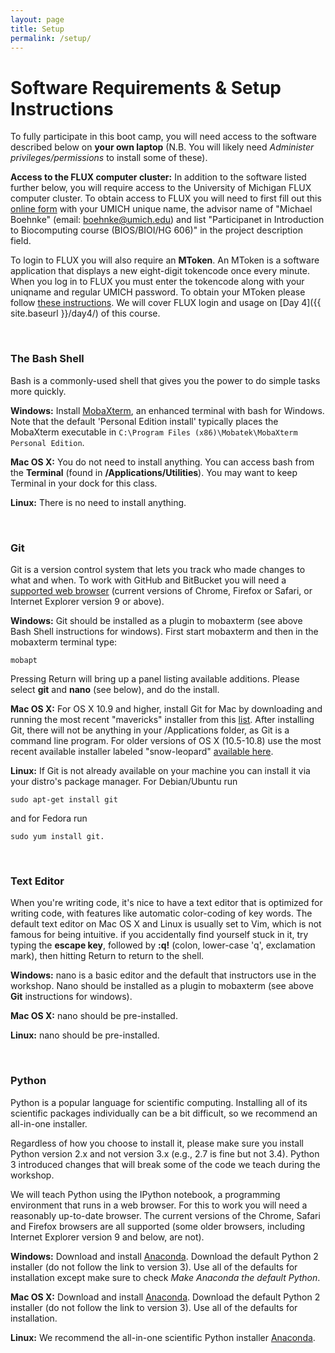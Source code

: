 ```yaml
---
layout: page
title: Setup 
permalink: /setup/
---
```


# Software Requirements & Setup Instructions
To fully participate in this boot camp, you will need access to the software described below on **your own laptop** (N.B. You will likely need _Administer privileges/permissions_ to install some of these). 

**Access to the FLUX computer cluster:**
In addition to the software listed further below, you will require access to the University of Michigan FLUX computer cluster. To obtain access to FLUX you will need to first fill out this [online form](https://arc-ts.umich.edu/fluxform/) with your UMICH unique name, the advisor name of "Michael Boehnke" (email: boehnke@umich.edu) and list "Participanet in Introduction to Biocomputing course (BIOS/BIOI/HG 606)" in the project description field.

To login to FLUX you will also require an **MToken**. An MToken is a software application that displays a new eight-digit tokencode once every minute. When you log in to FLUX you must enter the tokencode along with your uniqname and regular UMICH password. To obtain your MToken please follow [these instructions](http://www.itcs.umich.edu/itcsdocs/s4394/#softwaremtoken). We will cover FLUX login and usage on [Day 4]({{ site.baseurl }}/day4/) of this course.


<br>

### The Bash Shell
Bash is a commonly-used shell that gives you the power to do simple tasks more quickly.

**Windows:** Install [MobaXterm](http://mobaxterm.mobatek.net), an enhanced terminal with bash for Windows. Note that the default 'Personal Edition install' typically places the MobaXterm executable in `C:\Program Files (x86)\Mobatek\MobaXterm Personal Edition`. 

**Mac OS X:** You do not need to install anything. You can access bash from the **Terminal** (found in **/Applications/Utilities**). You may want to keep Terminal in your dock for this class.

**Linux:** There is no need to install anything.

<br>

### Git
Git is a version control system that lets you track who made changes to what and when. To work with GitHub and BitBucket you will need a [supported web browser](https://help.github.com/articles/supported-browsers/) (current versions of Chrome, Firefox or Safari, or Internet Explorer version 9 or above).

**Windows:** Git should be installed as a plugin to mobaxterm (see above Bash Shell instructions for windows). First start mobaxterm and then in the mobaxterm terminal type: 

	mobapt 

Pressing Return will bring up a panel listing available additions. Please select **git** and **nano** (see below), and do the install. 

**Mac OS X:** For OS X 10.9 and higher, install Git for Mac by downloading and running the most recent "mavericks" installer from this [list](http://sourceforge.net/projects/git-osx-installer/files/). After installing Git, there will not be anything in your /Applications folder, as Git is a command line program. For older versions of OS X (10.5-10.8) use the most recent available installer labeled "snow-leopard" [available here](http://sourceforge.net/projects/git-osx-installer/files/).

**Linux:** If Git is not already available on your machine you can install it via your distro's package manager. For Debian/Ubuntu run 

    sudo apt-get install git 

and for Fedora run 

    sudo yum install git.

<br>

### Text Editor
When you're writing code, it's nice to have a text editor that is optimized for writing code, with features like automatic color-coding of key words. The default text editor on Mac OS X and Linux is usually set to Vim, which is not famous for being intuitive. if you accidentally find yourself stuck in it, try typing the **escape key**, followed by **:q!** (colon, lower-case 'q', exclamation mark), then hitting Return to return to the shell.

**Windows:** nano is a basic editor and the default that instructors use in the workshop. Nano should be installed as a plugin to mobaxterm (see above **Git** instructions for windows).

**Mac OS X:** nano should be pre-installed.

**Linux:** nano should be pre-installed.


<br>

### Python
Python is a popular language for scientific computing. Installing all of its scientific packages individually can be a bit difficult, so we recommend an all-in-one installer.

Regardless of how you choose to install it, please make sure you install Python version 2.x and not version 3.x (e.g., 2.7 is fine but not 3.4). Python 3 introduced changes that will break some of the code we teach during the workshop.

We will teach Python using the IPython notebook, a programming environment that runs in a web browser. For this to work you will need a reasonably up-to-date browser. The current versions of the Chrome, Safari and Firefox browsers are all supported (some older browsers, including Internet Explorer version 9 and below, are not).

**Windows:** Download and install [Anaconda](https://store.continuum.io/cshop/anaconda/).
Download the default Python 2 installer (do not follow the link to version 3). Use all of the defaults for installation except make sure to check _Make Anaconda the default Python_.

**Mac OS X:** Download and install [Anaconda](https://store.continuum.io/cshop/anaconda/).
Download the default Python 2 installer (do not follow the link to version 3). Use all of the defaults for installation.

**Linux:** We recommend the all-in-one scientific Python installer [Anaconda](http://continuum.io/downloads.html).

